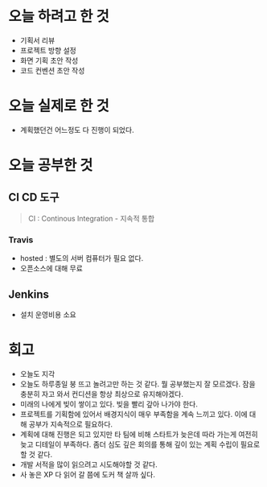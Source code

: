 # 오늘 하려고 한 것
- 기획서 리뷰
- 프로젝트 방향 설정
- 화면 기획 초안 작성
- 코드 컨벤션 초안 작성

# 오늘 실제로 한 것
 - 계획했던건 어느정도 다 진행이 되었다.

# 오늘 공부한 것

## CI CD 도구

> CI : Continous Integration - 지속적 통합
### Travis
- hosted : 별도의 서버 컴퓨터가 필요 없다.
- 오픈소스에 대해 무료

## Jenkins
- 설치 운영비용 소요



# 회고
- 오늘도 지각
- 오늘도 하루종일 붕 뜨고 놀려고만 하는 것 같다. 뭘 공부했는지 잘 모르겠다. 잠을 충분히 자고 와서 컨디션을 항상 최상으로 유지해야겠다.
- 미래의 나에게 빚이 쌓이고 있다. 빚을 빨리 갚아 나가야 한다.
- 프로젝트를 기획함에 있어서 배경지식이 매우 부족함을 계속 느끼고 있다. 이에 대해 공부가 지속적으로 필요하다.
- 계획에 대해 진행은 되고 있지만 타 팀에 비해 스타트가 늦은데 따라 가는게 여전히 늦고 디테일이 부족하다. 좀더 심도 깊은 회의를 통해 깊이 있는 계획 수립이 필요로 할 것 같다.
- 개발 서적을 많이 읽으려고 시도해야할 것 같다.
- 사 놓은 XP 다 읽어 갈 쯤에 도커 책 살까 싶다.